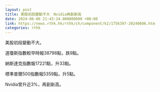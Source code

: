 ```yaml
---
layout: post
title: 美股初段變動不大　Nvidia再創新高
date: 2024-06-06 21:43:24.000000000 +08:00
link: https://news.rthk.hk/rthk/ch/component/k2/1756397-20240606.htm
categories: rthk
---
```


美股初段變動不大。

道瓊斯指數較早時報38798點，跌9點。

納斯達克指數報17221點，升33點。

標準普爾500指數報5359點，升5點。 

Nvidia曾升近3%，再創新高。
